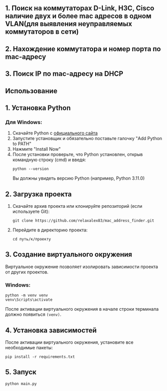 ## 1. Поиск на коммутаторах D-Link, H3C, Cisco наличие двух и более mac адресов в одном VLAN(для выявления неуправляемых коммутаторов в сети) 
## 2. Нахождение коммутатора и номер порта по mac-адресу
## 3. Поиск IP по mac-адресу на DHCP

## Использование

## 1. Установка Python

### Для Windows:

1. Скачайте Python с [официального сайта](https://www.python.org/downloads/)
2. Запустите установщик и обязательно поставьте галочку "Add Python to PATH"
3. Нажмите "Install Now"
4. После установки проверьте, что Python установлен, открыв командную строку (cmd) и введя:
   ```
   python --version
   ```
   Вы должны увидеть версию Python (например, Python 3.11.0)

## 2. Загрузка проекта

1. Скачайте архив проекта или клонируйте репозиторий (если используете Git):
   ```
   git clone https://github.com/relaxalex83/mac_address_finder.git
   ```
2. Перейдите в директорию проекта:
   ```
   cd путь/к/проекту
   ```

## 3. Создание виртуального окружения

Виртуальное окружение позволяет изолировать зависимости проекта от других проектов.

### Windows:

```
python -m venv venv
venv\Scripts\activate
```

После активации виртуального окружения в начале строки терминала должно появиться `(venv)`.

## 4. Установка зависимостей

После активации виртуального окружения, установите все необходимые пакеты:

```
pip install -r requirements.txt
```

## 5. Запуск

```
python main.py
```

